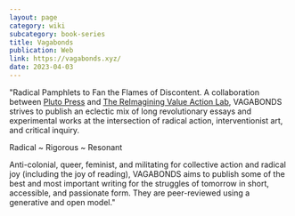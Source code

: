 ```yaml
---
layout: page
category: wiki
subcategory: book-series
title: Vagabonds
publication: Web
link: https://vagabonds.xyz/
date: 2023-04-03
---
```


"Radical Pamphlets to Fan the Flames of Discontent. A collaboration between [Pluto Press](http://plutobooks.com/) and [The ReImagining Value Action Lab](http://rival.lakeheadu.ca/), VAGABONDS strives to publish an eclectic mix of long revolutionary essays and experimental works at the intersection of radical action, interventionist art, and critical inquiry.

Radical ~ Rigorous ~ Resonant

Anti-colonial, queer, feminist, and militating for collective action and radical joy (including the joy of reading), VAGABONDS aims to publish some of the best and most important writing for the struggles of tomorrow in short, accessible, and passionate form. They are peer-reviewed using a generative and open model."
